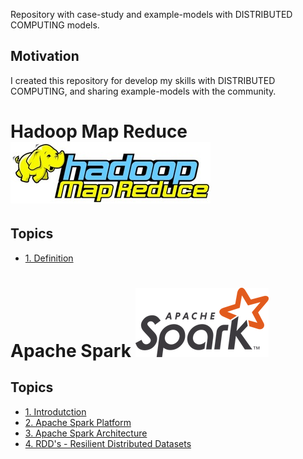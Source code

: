 Repository with case-study and example-models with DISTRIBUTED COMPUTING models.

## Motivation

I created this repository for develop my skills with DISTRIBUTED COMPUTING, and sharing example-models with the community.

# Hadoop Map Reduce ![img](https://github.com/daniellj/DistributedComputing/blob/master/HadoopMapReduce/Concepts/img/hadoop_map_reduce_logo.png)

## Topics
<!-- toc -->
* [1. Definition](https://github.com/daniellj/DistributedComputing/blob/master/HadoopMapReduce/Concepts/Introduction.md)

# Apache Spark ![img](https://github.com/daniellj/DistributedComputing/blob/master/ApacheSpark/Concepts/img/apache_spark_logo.png)

## Topics
<!-- toc -->
* [1. Introdutction](https://github.com/daniellj/DistributedComputing/blob/master/ApacheSpark/Concepts/Introduction.md#1-introdutction)
* [2. Apache Spark Platform](https://github.com/daniellj/DistributedComputing/blob/master/ApacheSpark/Concepts/Introduction.md#2-apache-spark-platform)
* [3. Apache Spark Architecture](https://github.com/daniellj/DistributedComputing/blob/master/ApacheSpark/Concepts/Introduction.md#3-apache-spark-architecture)
* [4. RDD's - Resilient Distributed Datasets](https://github.com/daniellj/DistributedComputing/blob/master/ApacheSpark/Concepts/Introduction.md#4-rdds---resilient-distributed-datasets)